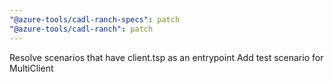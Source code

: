 ```yaml
---
"@azure-tools/cadl-ranch-specs": patch
"@azure-tools/cadl-ranch": patch
---
```


Resolve scenarios that have client.tsp as an entrypoint
Add test scenario for MultiClient
